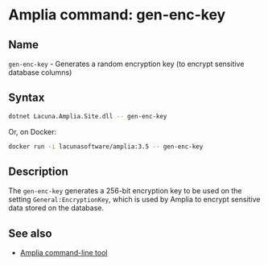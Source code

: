 ﻿# Amplia command: **gen-enc-key**

## Name

`gen-enc-key` - Generates a random encryption key (to encrypt sensitive database columns)

## Syntax

```sh
dotnet Lacuna.Amplia.Site.dll -- gen-enc-key
```

Or, on Docker:

```sh
docker run -i lacunasoftware/amplia:3.5 -- gen-enc-key
```

## Description

The `gen-enc-key` generates a 256-bit encryption key to be used on the setting `General:EncryptionKey`, which is used by Amplia to encrypt sensitive data
stored on the database.

## See also

* [Amplia command-line tool](index.md)
